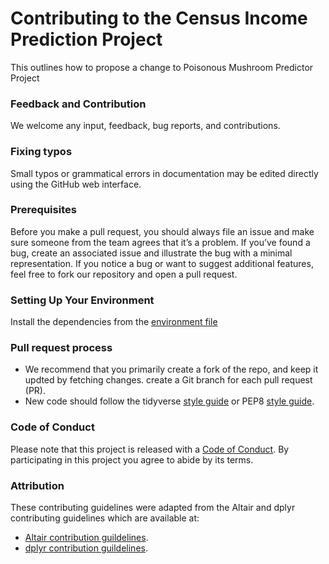 # Contributing to the Census Income Prediction Project

This outlines how to propose a change to Poisonous Mushroom Predictor Project

### Feedback and Contribution

We welcome any input, feedback, bug reports, and contributions.

### Fixing typos

Small typos or grammatical errors in documentation may be edited directly using the GitHub web interface.

### Prerequisites

Before you make a pull request, you should always file an issue and make sure someone from the team agrees that it’s a problem. If you’ve found a bug, create an associated issue and illustrate the bug with a minimal representation. If you notice a bug or want to suggest additional features, feel free to fork our repository and open a pull request.

### Setting Up Your Environment

Install the dependencies from the [environment file](https://github.com/UBC-MDS/Poisonous_Mushroom_Predictor/blob/main/env-mushroom.yaml)


### Pull request process

* We recommend that you primarily create a fork of the repo, and keep it updted by fetching changes. create a Git branch for each pull request (PR). 
* New code should follow the tidyverse [style guide](https://style.tidyverse.org/) or PEP8 [style guide](https://www.python.org/dev/peps/pep-0008/).

### Code of Conduct

Please note that this project is released with a [Code of Conduct](https://github.com/UBC-MDS/Poisonous_Mushroom_Predictor/blob/main/Code_of_Conduct.md). By participating in this project you agree to abide by its terms.


### Attribution

These contributing guidelines were adapted from the Altair and dplyr contributing guidelines which are available at:

* [Altair contribution guildelines](https://github.com/altair-viz/altair/blob/master/CONTRIBUTING.md).
* [dplyr contribution guildelines](https://github.com/tidyverse/dplyr/blob/main/.github/CONTRIBUTING.md).
